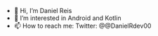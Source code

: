- 👋 Hi, I’m Daniel Reis
- 👀 I’m interested in Android and Kotlin
- 📫 How to reach me:
Twitter: @@DanielRdev00


<!---
danielrdev00/danielrdev00 is a ✨ special ✨ repository because its `README.md` (this file) appears on your GitHub profile.
You can click the Preview link to take a look at your changes.
--->
